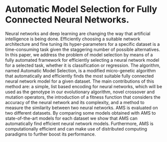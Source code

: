 # Automatic Model Selection for Fully Connected Neural Networks.
Neural networks and deep learning are changing the way that artificial intelligence is being done. Efficiently choosing a suitable
network architecture and fine tuning its hyper-parameters for a specific dataset is a time-consuming task given the staggering
number of possible alternatives. In this paper, we address the problem of model selection by means of a fully automated
framework for efficiently selecting a neural network model for a selected task, whether it is classification or regression. The
algorithm, named Automatic Model Selection, is a modified micro-genetic algorithm that automatically and efficiently finds
the most suitable fully connected neural network model for a given dataset. The main contributions of this method are: a
simple, list based encoding for neural networks, which will be used as the genotype in our evolutionary algorithm, novel
crossover and mutation operators, the introduction of a fitness function that considers the accuracy of the neural network
and its complexity, and a method to measure the similarity between two neural networks. AMS is evaluated on two different
datasets. By comparing some models obtained with AMS to state-of-the-art models for each dataset we show that AMS
can automatically find efficient neural network models. Furthermore, AMS is computationally efficient and can make use of
distributed computing paradigms to further boost its performance.
